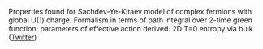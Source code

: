 
Properties found for Sachdev-Ye-Kitaev model of complex fermions with global U(1) charge. Formalism in terms of path integral over 2-time green function; parameters of effective action derived. 2D T=0 entropy via bulk. ([Twitter](https://twitter.com/JoshuahHeath/status/1190476642432540673))
